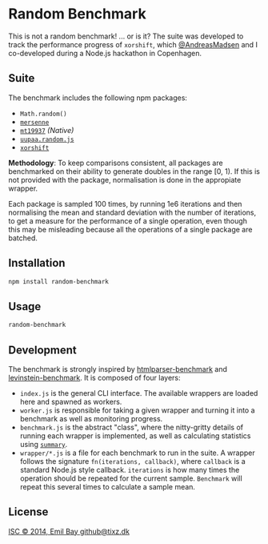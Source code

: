 Random Benchmark
================

This is not a random benchmark! ... or is it?
The suite was developed to track the performance progress of `xorshift`, which
[@AndreasMadsen](https://github.com/AndreasMadsen) and I co-developed during a
Node.js hackathon in Copenhagen.

Suite
-----

The benchmark includes the following npm packages:

* `Math.random()`
* [`mersenne`](https://www.npmjs.org/package/mersenne)
* [`mt19937`](https://www.npmjs.org/package/mt19937) *(Native)*
* [`uupaa.random.js`](https://www.npmjs.org/package/uupaa.random.js)
* [`xorshift`](https://www.npmjs.org/package/xorshift)

**Methodology**: To keep comparisons consistent, all packages are benchmarked on
their ability to generate doubles in the range [0, 1). If this is not provided
with the package, normalisation is done in the appropiate wrapper.

Each package is sampled 100 times, by running 1e6 iterations and then normalising
the mean and standard deviation with the number of iterations, to get a measure
for the performance of a single operation, even though this may be misleading
because all the operations of a single package are batched.

Installation
------------

```bash
npm install random-benchmark
```

Usage
-----

```bash
random-benchmark
```

Development
-----------

The benchmark is strongly inspired by
[htmlparser-benchmark](https://github.com/AndreasMadsen/htmlparser-benchmark)
and [levinstein-benchmark](https://github.com/AndreasMadsen/levenshtein-benchmark).
It is composed of four layers:

* `index.js` is the general CLI interface. The available wrappers are loaded here
  and spawned as workers.
* `worker.js` is responsible for taking a given wrapper and turning it into a benchmark
  as well as monitoring progress.
* `benchmark.js` is the abstract "class", where the nitty-gritty details of running
  each wrapper is implemented, as well as calculating statistics using
  [`summary`](https://github.com/AndreasMadsen/summary).
* `wrapper/*.js` is a file for each benchmark to run in the suite. A wrapper follows
  the signature `fn(iterations, callback)`, where `callback` is a standard Node.js
  style callback. `iterations` is how many times the operation should be repeated
  for the current sample. `Benchmark` will repeat this several times to calculate
  a sample mean.

License
-------
[ISC © 2014, Emil Bay <github@tixz.dk>](LICENSE)
